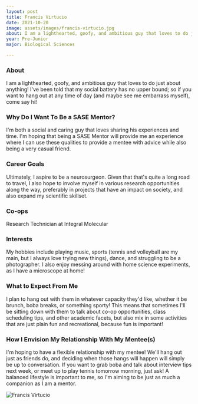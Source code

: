 ```yaml
---
layout: post
title: Francis Virtucio 
date: 2021-10-20
image: assets/images/francis-virtucio.jpg
about: I am a lighthearted, goofy, and ambitious guy that loves to do just about anything!  I've been told that my social battery has no upper bound; so if you want to hang out at any time of day (and maybe see me embarrass myself), come say hi!
year: Pre-Junior
major: Biological Sciences

---
```


### About

I am a lighthearted, goofy, and ambitious guy that loves to do just about anything!  I've been told that my social battery has no upper bound; so if you want to hang out at any time of day (and maybe see me embarrass myself), come say hi!

### Why Do I Want To Be a SASE Mentor?

I'm both a social and caring guy that loves sharing his experiences and time. I'm hoping that being a SASE Mentor will provide me an experience where I can use these qualities to provide a mentee with advice while also being a very casual friend.

### Career Goals

Ultimately, I aspire to be a neurosurgeon. Given that that's quite a long road to travel, I also hope to involve myself in various research opportunities along the way, preferably in projects that have an impact on society, and also expand my scientific skillset.

### Co-ops

Research Technician at Integral Molecular

### Interests

My hobbies include playing music, sports (tennis and volleyball are my main, but I always love trying new things), dance, and struggling to be a photographer. I also enjoy messing around with home science experiments, as I have a microscope at home!

### What to Expect From Me

I plan to hang out with them in whatever capacity they'd like, whether it be brunch, boba breaks, or something sporty! This means that sometimes I'll be sitting down with them to talk about co-op opportunities, class scheduling tips, and other academic facets, but also mix in some activities that are just plain fun and recreational, because fun is important!

### How I Envision My Relationship With My Mentee(s) 

I'm hoping to have a flexible relationship with my mentee! We'll hang out just as friends do, and deciding when those hangs will happen will simply be up to conversation. If you want to grab boba and talk about interview tips next week, or meet up to play tennis tomorrow morning, just ask! A balanced lifestyle is important to me, so I'm aiming to be just as much a companion as I am a mentor.

<div class="text-center my-5">
    <img src="{ "assets/images/francis-virtucio.jpg" | absolute_url }" alt="Francis Virtucio" class="rounded post-img" />
</div>
